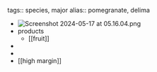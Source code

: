 tags:: species, major
alias:: pomegranate, delima

- ![Screenshot 2024-05-17 at 05.16.04.png](https://peach-geographical-bat-397.mypinata.cloud/ipfs/Qmcf59amPxtmBcQVoW3tZpxJPK3CuKqz3fFcdhwDcjEyJU)
- products
	- [[fruit]]
-
-
- [[high margin]]